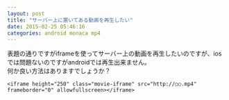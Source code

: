 ```yaml
---
layout: post
title: "サーバー上に置いてある動画を再生したい"
date: 2015-02-25 05:46:16
categories: android monaca mp4
---
```

<p>表題の通りですがiframeを使ってサーバー上の動画を再生したいのですが、iosでは問題ないのですがandroidでは再生出来ません。<br>
何か良い方法はありますでしょうか？</p>

<pre class="lang-html prettyprint-override"><code>&lt;iframe height="250" class="movie-iframe" src="http://○○.mp4" frameborder="0" allowfullscreen&gt;&lt;/iframe&gt;
</code></pre>
